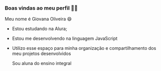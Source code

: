 ### Boas vindas ao meu perfil 🦋🌻

Meu nome é Giovana Oliveira 😄

- Estou estudando na Alura;
- Estou me desenvolvendo na linguagem JavaScript
- Utilizo esse espaço para minha organização e compartilhamento dos meu projetos desenvolvidos

  Sou aluna do ensino integral
